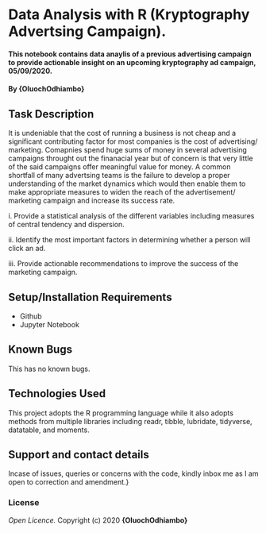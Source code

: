 # Data Analysis with R (Kryptography Advertsing Campaign).
#### This notebook contains data anaylis of a previous advertising campaign to provide actionable insight on an upcoming kryptography ad campaign, 05/09/2020.
#### By **{OluochOdhiambo}**
## Task Description
It is undeniable that the cost of running a business is not cheap and a significant contributing factor for most companies is the cost of advertising/ marketing. Comapnies spend huge sums of money in several advertising campaigns throught out the finanacial year but of concern is that very little of the said campaigns offer meaningful value for money. A common shortfall of many advertsing teams is the failure to develop a proper understanding of the market dynamics which would then enable them to make appropriate measures to widen the reach of the advertisement/ marketing campaign and increase its success rate.

i. Provide a statistical analysis of the different variables including measures of central tendency and dispersion.

ii. Identify the most important factors in determining whether a person will click an ad.

iii. Provide actionable recommendations to improve the success of the marketing campaign.


## Setup/Installation Requirements
* Github
* Jupyter Notebook
## Known Bugs
This has no known bugs.
## Technologies Used
This project adopts the R programming language while it also adopts methods from multiple libraries including readr, tibble, lubridate, tidyverse, datatable, and moments.
## Support and contact details
Incase of issues, queries or concerns with the code, kindly inbox me as I am open to correction and amendment.}
### License
*Open Licence.*
Copyright (c) 2020 **{OluochOdhiambo}**
